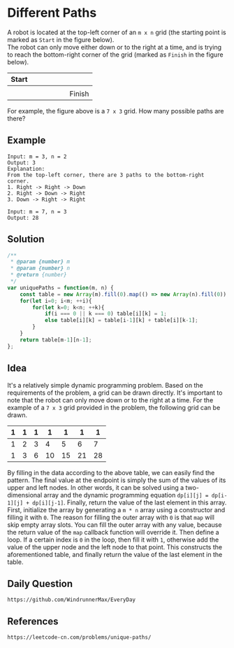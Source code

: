 # Different Paths
A robot is located at the top-left corner of an `m x n` grid (the starting point is marked as `Start` in the figure below).  
The robot can only move either down or to the right at a time, and is trying to reach the bottom-right corner of the grid (marked as `Finish` in the figure below).

| Start |  | | | | | |
|---|---|---|---|---|---|---|
| | | | | | | |
| | | | | | | Finish |

For example, the figure above is a `7 x 3` grid. How many possible paths are there?

## Example

```
Input: m = 3, n = 2
Output: 3
Explanation:
From the top-left corner, there are 3 paths to the bottom-right corner.
1. Right -> Right -> Down
2. Right -> Down -> Right
3. Down -> Right -> Right
```

```
Input: m = 7, n = 3
Output: 28
```

## Solution

```javascript
/**
 * @param {number} m
 * @param {number} n
 * @return {number}
 */
var uniquePaths = function(m, n) {
    const table = new Array(m).fill(0).map(() => new Array(n).fill(0));
    for(let i=0; i<m; ++i){
        for(let k=0; k<n; ++k){
            if(i === 0 || k === 0) table[i][k] = 1;
            else table[i][k] = table[i-1][k] + table[i][k-1];
        }
    }
    return table[m-1][n-1];
};
```

## Idea
It's a relatively simple dynamic programming problem. Based on the requirements of the problem, a grid can be drawn directly. It's important to note that the robot can only move down or to the right at a time. For the example of a `7 x 3` grid provided in the problem, the following grid can be drawn.

| 1 | 1 | 1 | 1 | 1 | 1 | 1 |
|---|---|---|---|---|---|---|
| 1 | 2 | 3 | 4 | 5 | 6 | 7 |
| 1 | 3 | 6 | 10 | 15 | 21 | 28 |

By filling in the data according to the above table, we can easily find the pattern. The final value at the endpoint is simply the sum of the values of its upper and left nodes. In other words, it can be solved using a two-dimensional array and the dynamic programming equation `dp[i][j] = dp[i-1][j] + dp[i][j-1]`. Finally, return the value of the last element in this array. First, initialize the array by generating a `m * n` array using a constructor and filling it with `0`. The reason for filling the outer array with `0` is that `map` will skip empty array slots. You can fill the outer array with any value, because the return value of the `map` callback function will override it. Then define a loop. If a certain index is `0` in the loop, then fill it with `1`, otherwise add the value of the upper node and the left node to that point. This constructs the aforementioned table, and finally return the value of the last element in the table.

## Daily Question

```
https://github.com/WindrunnerMax/EveryDay
```

## References

```
https://leetcode-cn.com/problems/unique-paths/
```